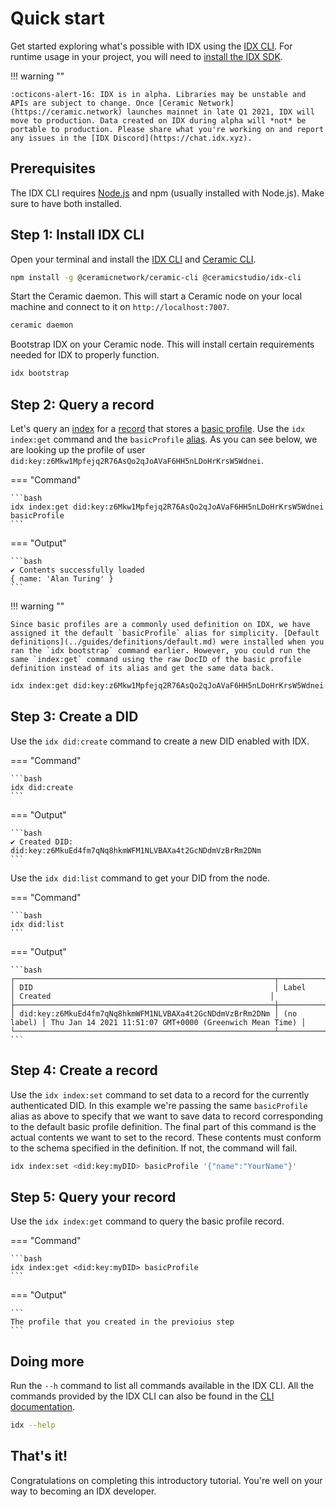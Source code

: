 # Quick start

Get started exploring what's possible with IDX using the [IDX CLI](../reference/cli.md). For runtime usage in your project, you will need to [install the IDX SDK](../reference/idx.md).

!!! warning ""

    :octicons-alert-16: IDX is in alpha. Libraries may be unstable and APIs are subject to change. Once [Ceramic Network](https://ceramic.network) launches mainnet in late Q1 2021, IDX will move to production. Data created on IDX during alpha will *not* be portable to production. Please share what you're working on and report any issues in the [IDX Discord](https://chat.idx.xyz).

## **Prerequisites**

The IDX CLI requires [Node.js](https://nodejs.org/en/) and npm (usually installed with Node.js). Make sure to have both installed.

## **Step 1: Install IDX CLI**

Open your terminal and install the [IDX CLI](../reference/cli.md) and [Ceramic CLI](https://developers.ceramic.network/build/quick-start/#install-the-cli).

```bash
npm install -g @ceramicnetwork/ceramic-cli @ceramicstudio/idx-cli
```

Start the Ceramic daemon. This will start a Ceramic node on your local machine and connect to it on `http://localhost:7007`.

```bash
ceramic daemon
```

Bootstrap IDX on your Ceramic node. This will install certain requirements needed for IDX to properly function.

```bash
idx bootstrap
```

## **Step 2: Query a record**

Let's query an [index](../learn/glossary.md#index) for a [record](../learn/glossary.md#record) that stores a [basic profile](../guides/definitions/default.md#basic-profile). Use the `idx index:get` command and the `basicProfile` [alias](../learn/glossary.md#alias). As you can see below, we are looking up the profile of user `did:key:z6Mkw1Mpfejq2R76AsQo2qJoAVaF6HH5nLDoHrKrsW5Wdnei`.

=== "Command"

    ```bash
    idx index:get did:key:z6Mkw1Mpfejq2R76AsQo2qJoAVaF6HH5nLDoHrKrsW5Wdnei basicProfile
    ```

=== "Output"

    ```bash
    ✔ Contents successfully loaded
    { name: 'Alan Turing' }
    ```

!!! warning ""

    Since basic profiles are a commonly used definition on IDX, we have assigned it the default `basicProfile` alias for simplicity. [Default definitions](../guides/definitions/default.md) were installed when you ran the `idx bootstrap` command earlier. However, you could run the same `index:get` command using the raw DocID of the basic profile definition instead of its alias and get the same data back.

```bash
idx index:get did:key:z6Mkw1Mpfejq2R76AsQo2qJoAVaF6HH5nLDoHrKrsW5Wdnei kjzl6cwe1jw14bdsytwychcd91fcc7xibfj8bc0r2h3w5wm8t6rt4dtlrotl1ou
```

## **Step 3: Create a DID**

Use the `idx did:create` command to create a new DID enabled with IDX.

=== "Command"

    ```bash
    idx did:create
    ```

=== "Output"

    ```bash
    ✔ Created DID: did:key:z6MkuEd4fm7qNq8hkmWFM1NLVBAXa4t2GcNDdmVzBrRm2DNm
    ```

Use the `idx did:list` command to get your DID from the node.

=== "Command"

    ```bash
    idx did:list
    ```

=== "Output"

    ```bash
    ┌──────────────────────────────────────────────────────────┬────────────┬─────────────────────────────────────────────────────────┐
    │ DID                                                      │ Label      │ Created                                                 │
    ├──────────────────────────────────────────────────────────┼────────────┼─────────────────────────────────────────────────────────┤
    │ did:key:z6MkuEd4fm7qNq8hkmWFM1NLVBAXa4t2GcNDdmVzBrRm2DNm │ (no label) │ Thu Jan 14 2021 11:51:07 GMT+0000 (Greenwich Mean Time) │
    └──────────────────────────────────────────────────────────┴────────────┴─────────────────────────────────────────────────────────┘
    ```

## **Step 4: Create a record**

Use the `idx index:set` command to set data to a record for the currently authenticated DID. In this example we're passing the same `basicProfile` alias as above to specify that we want to save data to record corresponding to the default basic profile definition. The final part of this command is the actual contents we want to set to the record. These contents must conform to the schema specified in the definition. If not, the command will fail.

```bash
idx index:set <did:key:myDID> basicProfile '{"name":"YourName"}'
```

## **Step 5: Query your record**

Use the `idx index:get` command to query the basic profile record.

=== "Command"

    ```bash
    idx index:get <did:key:myDID> basicProfile
    ```

=== "Output"

    ```
    The profile that you created in the previoius step
    ```

## **Doing more**

Run the `--h` command to list all commands available in the IDX CLI. All the commands provided by the IDX CLI can also be found in the [CLI documentation](https://github.com/ceramicstudio/idx-cli#idx-cli).

```bash
idx --help
```

## **That's it!**

Congratulations on completing this introductory tutorial. You're well on your way to becoming an IDX developer.
